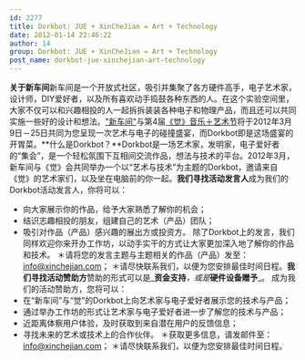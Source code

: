 ```yaml
---
id: 2277
title: Dorkbot: JUE + XinCheJian = Art + Technology
date: 2012-01-14 22:46:22
author: 14
group: Dorkbot: JUE + XinCheJian = Art + Technology
post_name: dorkbot-jue-xinchejian-art-technology
---
```


**关于新车间**新车间是一个开放式社区，吸引并集聚了各方硬件高手，电子艺术家，设计师，DIY爱好者，以及所有喜欢动手捣鼓各种东西的人。在这个实验空间里，大家不仅可以和兴趣相投的人一起拆拆装装各种电子和物理产品，而且还可以共同实施一些好的设计和想法。["新车间"](http://xinchejian.com)与第4届[《觉》音乐＋艺术节](http://www.juefestival.com/)将于2012年3月9日－25日共同为您呈现一次艺术与电子的碰撞盛宴，而Dorkbot即是这场盛宴的开胃菜。**什么是Dorkbot？**Dorkbot是一场艺术家，发明家，电子爱好者的“集会”，是一个轻松氛围下互相间交流作品，想法与技术的平台。2012年3月，新车间与《觉》会共同举办一个以“艺术与技术”为主题的Dorkbot，邀请来自《觉》的艺术家们，以及坐在电脑前的你一起。**我们寻找活动发言人**成为我们的Dorkbot活动发言人，你将可以：
* 向大家展示你的作品，给予大家熟悉了解你的机会；
* 结识志趣相投的朋友，组建自己的艺术（产品）团队；
* 吸引对作品（产品）感兴趣的展出方或投资方。
除了Dorkbot上的发言，我们同样欢迎你来开办工作坊，以动手实干的方式让大家更加深入地了解你的作品和技术。 ＊请将您的发言主题与主题相关的作品（产品）发至：info@xinchejian.com； ＊请尽快联系我们，以便为您安排最佳时间日程。**我们寻找活动赞助方**赞助的形式可以是_**资金支持**_，或是_**硬件设备赠予**_。 成为我们的活动赞助方，您将可以：
* 在“新车间”与“觉”的Dorkbot上向艺术家与电子爱好者展示您的技术与产品；
* 通过举办工作坊的形式让艺术家与电子爱好者进一步了解您的技术与产品；
* 近距离体察用户体验，及时获取到来自潜在用户的反馈信息；
* 寻找未来的艺术或技术上的合作伙伴。
＊获取更多信息，请发邮件至：info@xinchejian.com； ＊请尽快联系我们，以便为您安排最佳时间日程。